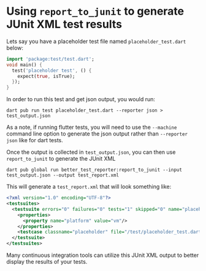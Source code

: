 # Using `report_to_junit` to generate JUnit XML test results

Lets say you have a placeholder test file named `placeholder_test.dart` below:
```dart
import 'package:test/test.dart';
void main() {
  test('placeholder test', () {
    expect(true, isTrue);
  });
}
```

In order to run this test and get json output, you would run:
```
dart pub run test placeholder_test.dart --reporter json > test_output.json
```
As a note, if running flutter tests, you will need to use the `--machine` command line option to generate the json output rather than `--reporter json` like for dart tests.

Once the output is collected in `test_output.json`, you can then use `report_to_junit` to generate the JUnit XML
```
dart pub global run better_test_reporter:report_to_junit --input test_output.json --output test_report.xml
```

This will generate a `test_report.xml` that will look something like:
```xml
<?xml version="1.0" encoding="UTF-8"?>
<testsuites>
  <testsuite errors="0" failures="0" tests="1" skipped="0" name="placeholder" timestamp="2021-10-22T21:20:08">
    <properties>
      <property name="platform" value="vm"/>
    </properties>
    <testcase classname="placeholder" file="/test/placeholder_test.dart" name="placeholder test" time="0.02"/>
  </testsuite>
</testsuites>
```

Many continuous integration tools can utilize this JUnit XML output to better display the results of your tests.